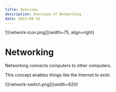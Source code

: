```yaml
---
title: Overview
description: Overview of Networking
date: 2023-09-14
---
```


![[network-icon.png]]{width=75, align=right}
# Networking
Networking connects computers to other computers.

This concept enables things like the Internet to exist.

![[network-switch.png]]{width=620}

<!-- How Does It Fit Into Process?  -->

<!---- Image: Diagram, Width 720 ----->

<!--------------------------------------------------------------->

<!-- ## Surrounding Info
Essential context related to ${FOAM_TITLE}: -->

<!-- ???+ tip "Good to Know"
    Topics that help in understanding:

    | Topic                                             | Why    |
    | ------------------------------------------------- | ------ |
    | [[${FOAM_TITLE}-install|Installation]]            |        |
    | [[how-to-install|Text]]                           |        | -->

<!--------------------------------------------------------------->

<!-- ## Articles

Posts all about Networking: -->

<!-- ???+ note "Readme"
    Articles recommended to start with:

    | Article                                           | Notes  |
    | ------------------------------------------------- | ------ |
    | [[${FOAM_TITLE}-maintenance|Maintenance Info]]    |        | -->

<!-- ???+ abstract "General"
    Specific articles:

    | Article                                           | Notes  |
    | ------------------------------------------------- | ------ |
    | [[${FOAM_TITLE}-glossary|Terms & Definitions]]    |        | -->

<!--------------------------------------------------------------->

<!-- ## Knowledge Base
KBs for ${FOAM_TITLE}: -->

<!-- ???+ question "Questions"

    | Question                    | Answer                       |
    | --------------------------- | ---------------------------- |
    |                             | [[Answer#Section]]           | -->

<!--------------------------------------------------------------->

<!-- ## Opinions & Extras
Opinions on subject. -->

<!-- ???+ example "Related Topics"

    | Topic                       | Why                          |
    | --------------------------- | ---------------------------- |
    | [[PARENT]]                  | Logical Concept              | -->

<!--------------------------------------------------------------->

<!-- TO-DO List -->

<!--------------------------------------------------------------->

<!-- <style>
    .md-footer__link--prev {
        display: none
    }
    .md-footer__link--next {
        display: none
    }
</style> -->
